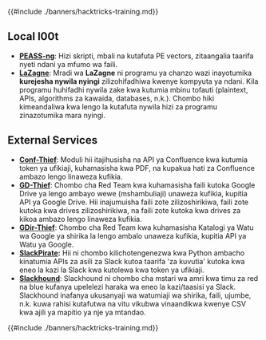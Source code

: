 {{#include ./banners/hacktricks-training.md}}

## **Local l00t**

- [**PEASS-ng**](https://github.com/carlospolop/PEASS-ng): Hizi skripti, mbali na kutafuta PE vectors, zitaangalia taarifa nyeti ndani ya mfumo wa faili.
- [**LaZagne**](https://github.com/AlessandroZ/LaZagne): Mradi wa **LaZagne** ni programu ya chanzo wazi inayotumika **kurejesha nywila nyingi** zilizohifadhiwa kwenye kompyuta ya ndani. Kila programu huhifadhi nywila zake kwa kutumia mbinu tofauti (plaintext, APIs, algorithms za kawaida, databases, n.k.). Chombo hiki kimeandaliwa kwa lengo la kutafuta nywila hizi za programu zinazotumika mara nyingi.

## **External Services**

- [**Conf-Thief**](https://github.com/antman1p/Conf-Thief): Moduli hii itajihusisha na API ya Confluence kwa kutumia token ya ufikiaji, kuhamasisha kwa PDF, na kupakua hati za Confluence ambazo lengo linaweza kufikia.
- [**GD-Thief**](https://github.com/antman1p/GD-Thief): Chombo cha Red Team kwa kuhamasisha faili kutoka Google Drive ya lengo ambayo wewe (mshambuliaji) unaweza kufikia, kupitia API ya Google Drive. Hii inajumuisha faili zote zilizoshirikiwa, faili zote kutoka kwa drives zilizoshirikiwa, na faili zote kutoka kwa drives za kikoa ambazo lengo linaweza kufikia.
- [**GDir-Thief**](https://github.com/antman1p/GDir-Thief): Chombo cha Red Team kwa kuhamasisha Katalogi ya Watu wa Google ya shirika la lengo ambalo unaweza kufikia, kupitia API ya Watu ya Google.
- [**SlackPirate**](https://github.com/emtunc/SlackPirate)**:** Hii ni chombo kilichotengenezwa kwa Python ambacho kinatumia APIs za asili za Slack kutoa taarifa 'za kuvutia' kutoka kwa eneo la kazi la Slack kwa kutolewa kwa token ya ufikiaji.
- [**Slackhound**](https://github.com/BojackThePillager/Slackhound): Slackhound ni chombo cha mstari wa amri kwa timu za red na blue kufanya upelelezi haraka wa eneo la kazi/taasisi ya Slack. Slackhound inafanya ukusanyaji wa watumiaji wa shirika, faili, ujumbe, n.k. kuwa rahisi kutafutwa na vitu vikubwa vinaandikwa kwenye CSV kwa ajili ya mapitio ya nje ya mtandao.

{{#include ./banners/hacktricks-training.md}}
